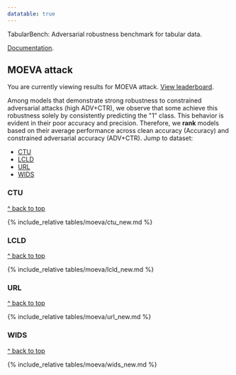 ```yaml
---
datatable: true
---
```


<link rel="stylesheet" type="text/css" href="https://cdn.datatables.net/1.10.21/css/jquery.dataTables.min.css" />
<script src="https://code.jquery.com/jquery-3.5.1.js"></script>
<script src="https://cdn.datatables.net/1.10.21/js/jquery.dataTables.min.js"></script>


TabularBench: Adversarial robustness benchmark for tabular data.

[Documentation](https://serval-uni-lu.github.io/tabularbench/doc).

## MOEVA attack

You are currently viewing results for MOEVA attack. [View leaderboard](https://serval-uni-lu.github.io/tabularbench).

Among models that demonstrate strong robustness to constrained adversarial attacks (high ADV+CTR), we observe that some achieve this robustness solely by consistently predicting the "1" class.
This behavior is evident in their poor accuracy and precision.
Therefore, we **rank** models based on their average performance across clean accuracy (Accuracy) and constrained adversarial accuracy (ADV+CTR).
Jump to dataset:

- [CTU](#ctu)
- [LCLD](#lcld)
- [URL](#url)
- [WIDS](#wids)

### CTU

<a href="#">^ back to top</a>

{% include_relative tables/moeva/ctu_new.md %}

### LCLD

<a href="#">^ back to top</a>

{% include_relative tables/moeva/lcld_new.md %}

### URL

<a href="#">^ back to top</a>

{% include_relative tables/moeva/url_new.md %}

### WIDS

<a href="#">^ back to top</a>

{% include_relative tables/moeva/wids_new.md %}

<script>
    var table = $('table').DataTable(
        {
            "bPaginate": false,
            "language": {
                searchPlaceholder: 'Architectures, training methods, etc.'
            },
            // "autoWidth": true,
        }
    );
    table.columns.adjust().draw();

    $(document).ready(function () {
        function updateFilterMargins() {
            $('.dataTables_wrapper').each(function () {
                var $wrapper = $(this);
                var $dataTable = $wrapper.find('.dataTable'); // Find the dataTable within the wrapper
                var $filter = $wrapper.find('.dataTables_filter'); // Find the filter within the wrapper
                if ($dataTable.length && $filter.length) {
                    // Get the computed right margin of the dataTable
                    var tableMarginRight = parseFloat($dataTable.css('margin-right')) || 0;
                    // Apply the same margin to the filter
                    $filter.css('margin-right', tableMarginRight);
                }
            });
        }

        // Update margins initially
        updateFilterMargins();

        // Listen for resize events on the window to update margins dynamically
        $(window).on('resize', function () {
            updateFilterMargins();
        });
    });
</script>
